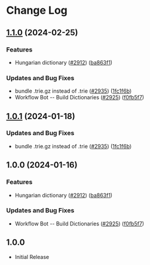 # Change Log

## [1.1.0](https://github.com/fobo66/cspell-dicts/compare/@cspell/dict-hu-hu-v1.0.1...@cspell/dict-hu-hu@1.1.0) (2024-02-25)


### Features

* Hungarian dictionary ([#2912](https://github.com/fobo66/cspell-dicts/issues/2912)) ([ba863f1](https://github.com/fobo66/cspell-dicts/commit/ba863f1c71665c9f095240b96a781f689a2f6338))


### Updates and Bug Fixes

* bundle .trie.gz instead of .trie ([#2935](https://github.com/fobo66/cspell-dicts/issues/2935)) ([1fc1f6b](https://github.com/fobo66/cspell-dicts/commit/1fc1f6bd236ae43f391aa21b397b84135bcb3737))
* Workflow Bot -- Build Dictionaries ([#2925](https://github.com/fobo66/cspell-dicts/issues/2925)) ([f0fb5f7](https://github.com/fobo66/cspell-dicts/commit/f0fb5f76e1b87c20eae38b52dde1067d9375bcb1))

## [1.0.1](https://github.com/streetsidesoftware/cspell-dicts/compare/@cspell/dict-hu-hu@1.0.0...@cspell/dict-hu-hu@1.0.1) (2024-01-18)


### Updates and Bug Fixes

* bundle .trie.gz instead of .trie ([#2935](https://github.com/streetsidesoftware/cspell-dicts/issues/2935)) ([1fc1f6b](https://github.com/streetsidesoftware/cspell-dicts/commit/1fc1f6bd236ae43f391aa21b397b84135bcb3737))

## 1.0.0 (2024-01-16)


### Features

* Hungarian dictionary ([#2912](https://github.com/streetsidesoftware/cspell-dicts/issues/2912)) ([ba863f1](https://github.com/streetsidesoftware/cspell-dicts/commit/ba863f1c71665c9f095240b96a781f689a2f6338))


### Updates and Bug Fixes

* Workflow Bot -- Build Dictionaries ([#2925](https://github.com/streetsidesoftware/cspell-dicts/issues/2925)) ([f0fb5f7](https://github.com/streetsidesoftware/cspell-dicts/commit/f0fb5f76e1b87c20eae38b52dde1067d9375bcb1))

## 1.0.0

- Initial Release
